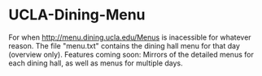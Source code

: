 # UCLA-Dining-Menu
For when http://menu.dining.ucla.edu/Menus is inacessible for whatever reason. The file "menu.txt" contains the dining hall menu for that day (overview only).
Features coming soon: Mirrors of the detailed menus for each dining hall, as well as menus for multiple days.
